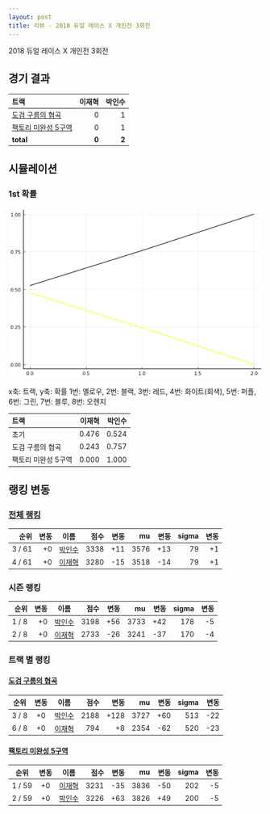 ```yaml
---
layout: post
title: 리뷰 - 2018 듀얼 레이스 X 개인전 3회전
---
```


2018 듀얼 레이스 X 개인전 3회전


## 경기 결과

| 트랙 | 이재혁 | 박인수 |
|:---|---:|---:|
| [도검 구름의 협곡](../hyupgog) | 0 | 1 |
| [팩토리 미완성 5구역](../district5) | 0 | 1 |
| __total__ |__0__ |__2__ |



## 시뮬레이션


### 1st 확률


![](../images/s2018-2-1-3-1st.png)

x축: 트랙, y축: 확률
1번: 옐로우, 2번: 블랙, 3번: 레드, 4번: 화이트(회색), 5번: 퍼플, 6번: 그린, 7번: 블루, 8번: 오렌지

| 트랙 | 이재혁 | 박인수 |
|:---|---:|---:|
| 초기 | 0.476 | 0.524 |
| 도검 구름의 협곡 | 0.243 | 0.757 |
| 팩토리 미완성 5구역 | 0.000 | 1.000 |


## 랭킹 변동


### [전체 랭킹](../singles-full)

| 순위 | 변동 | 이름 | 점수 | 변동 | mu | 변동 | sigma | 변동 |
|---:|---:|:---:|---:|---:|---:|---:|---:|---:|
| 3 / 61 | +0 | [박인수](../bakinsu) | 3338 | +11 | 3576 | +13 | 79 | +1 |
| 4 / 61 | +0 | [이재혁](../ijaehyeok) | 3280 | -15 | 3518 | -14 | 79 | +1 |

### 시즌 랭킹

| 순위 | 변동 | 이름 | 점수 | 변동 | mu | 변동 | sigma | 변동 |
|---:|---:|:---:|---:|---:|---:|---:|---:|---:|
| 1 / 8 | +0 | [박인수](../bakinsu) | 3198 | +56 | 3733 | +42 | 178 | -5 |
| 2 / 8 | +0 | [이재혁](../ijaehyeok) | 2733 | -26 | 3241 | -37 | 170 | -4 |

### 트랙 별 랭킹


#### [도검 구름의 협곡](../hyupgog)

| 순위 | 변동 | 이름 | 점수 | 변동 | mu | 변동 | sigma | 변동 |
|:---:|:---:|:---:|---:|---:|---:|---:|---:|---:|
| 3 / 8 | +0 | [박인수](../bakinsu) | 2188 | +128 | 3727 | +60 | 513 | -22 |
| 6 / 8 | +0 | [이재혁](../ijaehyeok) | 794 | +8 | 2354 | -62 | 520 | -23 |

#### [팩토리 미완성 5구역](../district5)

| 순위 | 변동 | 이름 | 점수 | 변동 | mu | 변동 | sigma | 변동 |
|:---:|:---:|:---:|---:|---:|---:|---:|---:|---:|
| 1 / 59 | +0 | [이재혁](../ijaehyeok) | 3231 | -35 | 3836 | -50 | 202 | -5 |
| 2 / 59 | +0 | [박인수](../bakinsu) | 3226 | +63 | 3826 | +49 | 200 | -5 |

